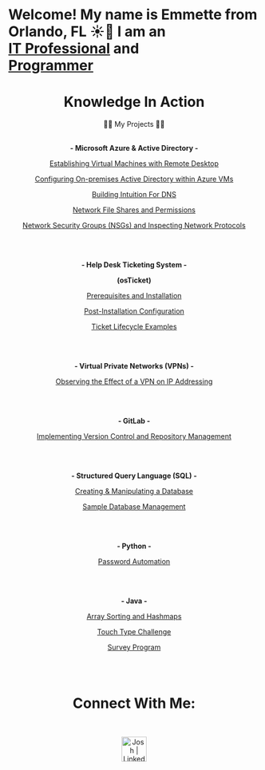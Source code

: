 <h1>Welcome! My name is Emmette from Orlando, FL ☀️🌴 I am an<br/><a href="https://linkedin.com/in/emmetteq">IT Professional</a> and
<br/><a href="https://linkedin.com/in/emmetteq">Programmer</a>


<h1 align="center">Knowledge In Action</h1><p 

<h1 align="center">👨‍💻 My Projects 👨‍💻</h1>

<br>
<br>

<p align="center">
  <b>- Microsoft Azure & Active Directory -</b>
</p>

<p align="center">
  <a href="https://github.com/Emq17/Creating-Virtual-Machine-Azure">Establishing Virtual Machines with Remote Desktop</a>
</p>

<p align="center">
  <a href="https://github.com/NetProtect1/Configuring-On-premises-Active-Directory-within-Azure-VMs">Configuring On-premises Active Directory within Azure VMs</a>
</p>

<p align="center">
  <a href="https://github.com/Emq17/Building-Intuition-For-DNS">Building Intuition For DNS</a>
</p>

<p align="center">
  <a href="https://github.com/Emq17/Network-File-Shares-And-Permissions">Network File Shares and Permissions</a>
</p>

<p align="center">
  <a href="https://github.com/NetProtect1/Network-Security-Groups-and-Inspecting-Network-Protocols">Network Security Groups (NSGs) and Inspecting Network Protocols</a>
</p>

<br>
<br>

<p align="center">
  <b>- Help Desk Ticketing System -</b>
</p>
<p align="center">
  <b>(osTicket)</b>
</p>

 <p align="center">
  <a href="https://github.com/Emq17/osTicket-Prerequisites-and-Installation/tree/main">Prerequisites and Installation</a>
</p>

<p align="center">
  <a href="https://github.com/NetProtect1/osTicket-Post-Installation-Configuration">Post-Installation Configuration</a>
</p>

<p align="center">
  <a href="https://github.com/NetProtect1/osTicket-Ticket-Lifecycle-Examples">Ticket Lifecycle Examples</a>
</p>

<br>
<br>

<p align="center">
  <b>- Virtual Private Networks (VPNs) -</b>
</p>

<p align="center">
  <a href="https://github.com/Emq17/Observing-IP-Addresses-Through-ProtonVPN">Observing the Effect of a VPN on IP Addressing</a>
</p>

<br>
<br>

<p align="center">
  <b>- GitLab -</b>
</p>

<p align="center">
  <a href="https://github.com/Emq17/Version-Control-Using-Git-for-Gitlab">Implementing Version Control and Repository Management</a>
</p>

<br>
<br>

<p align="center">
  <b>- Structured Query Language (SQL) -</b>
</p>

<p align="center">
  <a href="https://github.com/Emq17/Creating-And-Manipulating-A-Database/tree/main">Creating & Manipulating a Database</a>
</p>

<p align="center">
  <a href="https://github.com/Emq17/Sample-Database-Management/tree/main">Sample Database Management</a>
</p>

<br>
<br>

<p align="center">
  <b>- Python -</b>
</p>

<p align="center">
<a href="https://github.com/Emq17/Password-Automation/tree/main">Password Automation</a>
</p>
 
<br>
<br>

<p align="center">
  <b>- Java -</b>
</p>

<p align="center">
  <a href="https://github.com/Emq17/Array-Sorting-and-Hashmaps">Array Sorting and Hashmaps</a></b>
</p>

<p align="center">
  <a href="https://github.com/Emq17/Touch-Typing/tree/main">Touch Type Challenge</a>
</p>
 
<p align="center">
  <a href="https://github.com/Emq17/Survey-Program">Survey Program</a>
</p>

<br>
<br>

<h1 align="center">Connect With Me:</h1>

<br>

<p align="center">
  <a href="https://linkedin.com/in/emmetteq">
    <img alt="Josh | LinkedIn" width="50px" src="https://upload.wikimedia.org/wikipedia/commons/8/81/LinkedIn_icon.svg" />
  </a>
</p>

<br>

<!-- [<img align="left" alt="Josh | Instagram" width="22px" src="https://cdn.jsdelivr.net/npm/simple-icons@v3/icons/instagram.svg" />][instagram]

[instagram]: https://www.instagram.com/Josh -->


